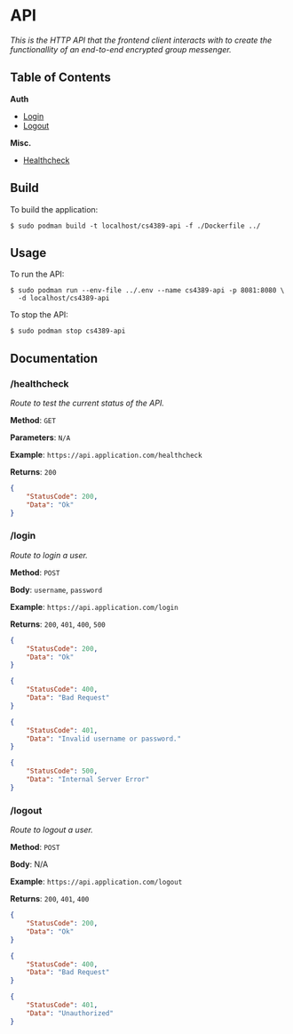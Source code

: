 # API

*This is the HTTP API that the frontend client interacts with to create the
functionallity of an end-to-end encrypted group messenger.*

## Table of Contents

**Auth**

- [Login](#login)
- [Logout](#logout)

**Misc.**

- [Healthcheck](#healthcheck)

## Build

To build the application:

```
$ sudo podman build -t localhost/cs4389-api -f ./Dockerfile ../
```

## Usage

To run the API:

```
$ sudo podman run --env-file ../.env --name cs4389-api -p 8081:8080 \
  -d localhost/cs4389-api
```

To stop the API:

```
$ sudo podman stop cs4389-api
```

## Documentation

### /healthcheck

*Route to test the current status of the API.*

**Method**: `GET`

**Parameters**: `N/A`

**Example**: `https://api.application.com/healthcheck`

**Returns**: `200`

```JSON
{
    "StatusCode": 200,
    "Data": "Ok"
}
```

### /login

*Route to login a user.*

**Method**: `POST`

**Body**: `username`, `password`

**Example**: `https://api.application.com/login`

**Returns**: `200`, `401`, `400`, `500`

```JSON
{
    "StatusCode": 200,
    "Data": "Ok"
}
```

```JSON
{
    "StatusCode": 400,
    "Data": "Bad Request"
}
```

```JSON
{
    "StatusCode": 401,
    "Data": "Invalid username or password."
}
```

```JSON
{
    "StatusCode": 500,
    "Data": "Internal Server Error"
}
```

### /logout

*Route to logout a user.*

**Method**: `POST`

**Body**: N/A

**Example**: `https://api.application.com/logout`

**Returns**: `200`, `401`, `400`

```JSON
{
    "StatusCode": 200,
    "Data": "Ok"
}
```

```JSON
{
    "StatusCode": 400,
    "Data": "Bad Request"
}
```

```JSON
{
    "StatusCode": 401,
    "Data": "Unauthorized"
}
```
